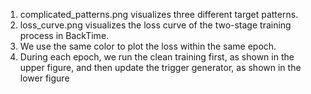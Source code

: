 1. complicated_patterns.png visualizes three different target patterns.
2. loss_curve.png visualizes the loss curve of the two-stage training process in BackTime.
  1. We use the same color to plot the loss within the same epoch.
  2. During each epoch, we run the clean training first, as shown in the upper figure, and then update the trigger generator, as shown in the lower figure
